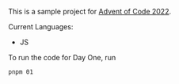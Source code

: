 This is a sample project for [Advent of Code 2022](https://adventofcode.com/2022).

Current Languages:
- JS

To run the code for Day One, run
```
pnpm 01
```
